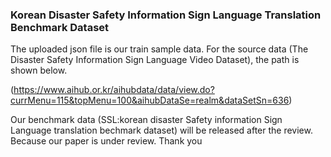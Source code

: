 ### Korean Disaster Safety Information Sign Language Translation Benchmark Dataset

The uploaded json file is our train sample data. For the source data (The Disaster Safety Information Sign Language Video Dataset), the path is shown below.

(https://www.aihub.or.kr/aihubdata/data/view.do?currMenu=115&topMenu=100&aihubDataSe=realm&dataSetSn=636)

Our benchmark data (SSL:korean disaster Safety information Sign Language translation bechmark dataset) will be released after the review.
Because our paper is under review.
Thank you
<!--
**anonymous-lrec/anonymous-lrec** is a ✨ _special_ ✨ repository because its `README.md` (this file) appears on your GitHub profile.

Here are some ideas to get you started:

- 🔭 I’m currently working on ...
- 🌱 I’m currently learning ...
- 👯 I’m looking to collaborate on ...
- 🤔 I’m looking for help with ...
- 💬 Ask me about ...
- 📫 How to reach me: ...
- 😄 Pronouns: ...
- ⚡ Fun fact: ...
-->
